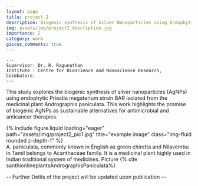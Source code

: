```yaml
---
layout: page
title: project 2
description: Biogenic synthesis of Silver Nanoparticles using Endophytic bacteria isolated from Andrographis paniculata and its Potential Applications as Anticancer and Antibacterial Agents 
img: assets/img/project2_description.jpg
importance: 2
category: work
giscus_comments: true
---
```


    ---
    Supervisor: Dr. R. Ragunathan
    Institute : Centre for Bioscience and Nanoscience Research, Coimbatore.
    ---

This study explores the biogenic synthesis of silver nanoparticles (AgNPs) using endophytic Priestia megaterium strain BAR isolated from the medicinal plant Andrographis paniculata. This work highlights the promise of biogenic AgNPs as sustainable alternatives for antimicrobial and anticancer therapies.

<!-- Every project has a beautiful feature showcase page.
It's easy to include images in a flexible 3-column grid format.
Make your photos 1/3, 2/3, or full width.

To give your project a background in the portfolio page, just add the img tag to the front matter like so:

    ---
    layout: page
    title: project
    description: a project with a background image
    img: /assets/img/12.jpg
    --- -->

<div class="row">
    <div class="col-sm mt-3 mt-md-0">
        {% include figure.liquid loading="eager" path="assets/img/project2_pic1.jpg" title="example image" class="img-fluid rounded z-depth-1" %}
    </div>
</div>
<div class="caption">
    A. paniculata, commonly known in English as green chiretta and Nilavembu in Tamil belongs to Acanthaceae family. It is a medicinal plant highly used in Indian traditional system of medicines. Picture {% cite santhionlineplantsAndrographisPaniculata%}
</div>
<!-- <div class="col-sm mt-3 mt-md-0">
    {% include figure.liquid loading="eager" path="assets/img/3.jpg" title="example image" class="img-fluid rounded z-depth-1" %}
</div>
<div class="col-sm mt-3 mt-md-0">
    {% include figure.liquid loading="eager" path="assets/img/5.jpg" title="example image" class="img-fluid rounded z-depth-1" %}
    </div> -->
<!-- </div> -->


-- Further Detils of the project will be updated upon publication --

<!-- <div class="caption">
    Caption photos easily. On the left, a road goes through a tunnel. Middle, leaves artistically fall in a hipster photoshoot. Right, in another hipster photoshoot, a lumberjack grasps a handful of pine needles.
</div>
<div class="row">
    <div class="col-sm mt-3 mt-md-0">
        {% include figure.liquid loading="eager" path="assets/img/5.jpg" title="example image" class="img-fluid rounded z-depth-1" %}
    </div>
</div>
<div class="caption">
    This image can also have a caption. It's like magic.
</div>

-->